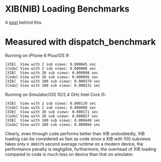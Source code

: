 # XIB(NIB) Loading Benchmarks
A [post](https://coldfunction.com/mgen/p/4d) behind this.

# Measured with dispatch_benchmark
Running on iPhone 6 Plus/iOS 9:
```
[XIB]  View with 2 sub views: 0.000045 sec
[Code] View with 2 sub views: 0.000008 sec
[XIB]  View with 20 sub views: 0.000098 sec
[Code] View with 20 sub views: 0.000056 sec
[XIB]  View with 100 sub views: 0.000379 sec
[Code] View with 100 sub views: 0.000231 sec
```

Running on Simulator/iOS 10/2.4 GHz Intel Core i5:
```
[XIB]  View with 2 sub views: 0.000129 sec
[Code] View with 2 sub views: 0.000008 sec
[XIB]  View with 20 sub views: 0.000171 sec
[Code] View with 20 sub views: 0.000057 sec
[XIB]  View with 100 sub views: 0.000448 sec
[Code] View with 100 sub views: 0.000094 sec
```

Clearly, even through code performs better than XIB undoubtedly, XIB loading can be considered as fast as code since a XIB with 100 subviews takes only `0.000379` second average runtime on a modern device, the performance penalty is negligible, furthermore, the overhead of XIB loading compared to code is much less on device than that on simulator.
